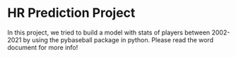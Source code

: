 # HR Prediction Project
  In this project, we tried to build a model with stats of players between 2002-2021 by using the pybaseball package in python. Please read the word document for more info!
